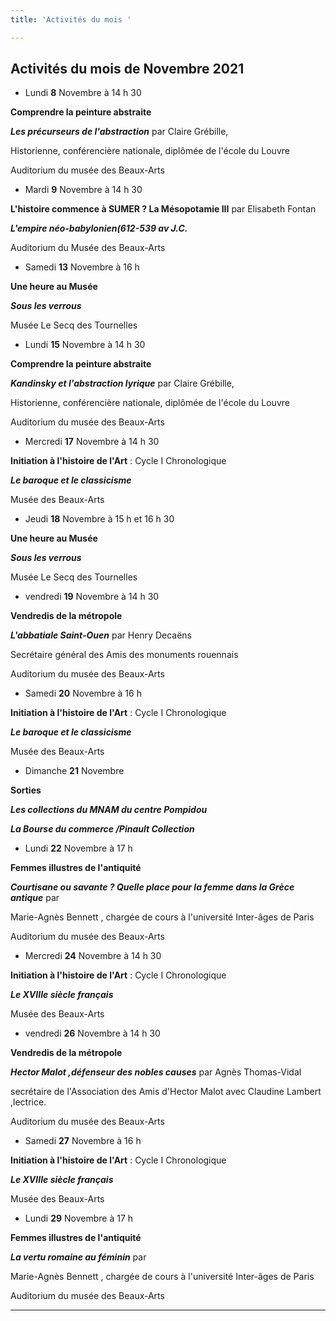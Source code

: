 ```yaml
---
title: 'Activités du mois '

---
```

## **Activités du mois de Novembre 2021**

* Lundi **8** Novembre à 14 h 30

**Comprendre la peinture abstraite**

**_Les précurseurs de l'abstraction_** par Claire Grébille,

Historienne, conférencière nationale, diplômée de l'école du Louvre

Auditorium du musée des Beaux-Arts

* Mardi **9** Novembre  à 14 h 30

**L'histoire commence à SUMER ? La Mésopotamie III** par Elisabeth Fontan

**_L'empire néo-babylonien(612-539 av J.C._**

Auditorium du Musée des Beaux-Arts

* Samedi **13** Novembre à 16 h

**Une heure au Musée**

**_Sous les verrous_**

Musée Le Secq des Tournelles

* Lundi **15** Novembre à 14 h 30

**Comprendre la peinture abstraite**

**_Kandinsky et l'abstraction lyrique_** par Claire Grébille,

Historienne, conférencière nationale, diplômée de l'école du Louvre

Auditorium du musée des Beaux-Arts

* Mercredi **17** Novembre à 14 h 30

**Initiation à l'histoire de l'Art** : Cycle I  Chronologique

**_Le baroque et le classicisme_**

Musée des Beaux-Arts

* Jeudi **18** Novembre à 15 h et 16 h 30

**Une heure au Musée**

**_Sous les verrous_**

Musée Le Secq des Tournelles

* vendredi **19** Novembre à 14 h 30

**Vendredis de la métropole**

**_L'abbatiale Saint-Ouen_** par Henry Decaëns

Secrétaire général des Amis des monuments rouennais

Auditorium du musée des Beaux-Arts

* Samedi  **20** Novembre à 16 h

**Initiation à l'histoire de l'Art** : Cycle I  Chronologique

**_Le baroque et le classicisme_**

Musée des Beaux-Arts

* Dimanche **21** Novembre

**Sorties**

**_Les collections du MNAM du centre Pompidou_**

**_La Bourse du commerce /Pinault Collection_**

* Lundi **22** Novembre à 17 h

**Femmes illustres de l'antiquité**

**_Courtisane ou savante ? Quelle place pour la femme dans la Grèce antique_** par

Marie-Agnès Bennett , chargée de cours à l'université Inter-âges de Paris

Auditorium du musée des Beaux-Arts

* Mercredi **24** Novembre à 14 h 30

**Initiation à l'histoire de l'Art** : Cycle I  Chronologique

**_Le XVIIIe siècle français_**

Musée des Beaux-Arts

* vendredi **26** Novembre à 14 h 30

**Vendredis de la métropole**

**_Hector Malot ,défenseur des nobles causes_** par Agnès Thomas-Vidal

secrétaire de l'Association des Amis d'Hector Malot avec Claudine Lambert ,lectrice.

Auditorium du musée des Beaux-Arts

* Samedi  **27** Novembre à 16 h

**Initiation à l'histoire de l'Art** : Cycle I  Chronologique

**_Le XVIIIe siècle français_**

Musée des Beaux-Arts

* Lundi **29** Novembre à 17 h

**Femmes illustres de l'antiquité**

**_La vertu romaine au féminin_** par

Marie-Agnès Bennett , chargée de cours à l'université Inter-âges de Paris

Auditorium du musée des Beaux-Arts

***